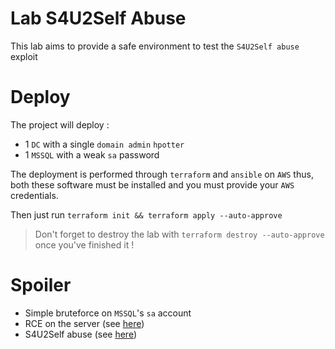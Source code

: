 # Lab S4U2Self Abuse

This lab aims to provide a safe environment to test the `S4U2Self abuse` exploit

# Deploy
The project will deploy :
- 1 `DC` with a single `domain admin` `hpotter`
- 1 `MSSQL` with a weak `sa` password

The deployment is performed through `terraform` and `ansible` on `AWS` thus, both these software must be installed and you must provide your `AWS` credentials.

Then just run `terraform init && terraform apply --auto-approve`

> Don't forget to destroy the lab with `terraform destroy --auto-approve` once you've finished it !

# Spoiler
- Simple bruteforce on `MSSQL`'s `sa` account
- RCE on the server (see [here](https://otterhacker.github.io/Pentest/Services/MSSQL.html))
- S4U2Self abuse (see [here](https://otterhacker.github.io/Pentest/Services/Kerberos.html))
